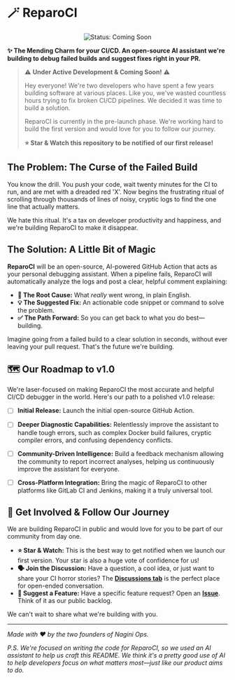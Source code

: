 # 🪄 ReparoCI

<p align="center">
  <img src="https://img.shields.io/static/v1?label=Status&message=Coming%20Soon&color=blueviolet&style=for-the-badge" alt="Status: Coming Soon" />
</p>

**✨ The Mending Charm for your CI/CD. An open-source AI assistant we're building to debug failed builds and suggest fixes right in your PR.**


> ⚠️ **Under Active Development & Coming Soon!** ⚠️
>
> Hey everyone! We're two developers who have spent a few years building software at various places. Like you, we've wasted countless hours trying to fix broken CI/CD pipelines. We decided it was time to build a solution.
>
> ReparoCI is currently in the pre-launch phase. We're working hard to build the first version and would love for you to follow our journey.
>
> **⭐ Star & Watch this repository to be notified of our first release!**

## The Problem: The Curse of the Failed Build

You know the drill. You push your code, wait twenty minutes for the CI to run, and are met with a dreaded red 'X'. Now begins the frustrating ritual of scrolling through thousands of lines of noisy, cryptic logs to find the one line that actually matters.

We hate this ritual. It's a tax on developer productivity and happiness, and we're building ReparoCI to make it disappear.

## The Solution: A Little Bit of Magic

**ReparoCI** will be an open-source, AI-powered GitHub Action that acts as your personal debugging assistant. When a pipeline fails, ReparoCI will automatically analyze the logs and post a clear, helpful comment explaining:

*   **💬 The Root Cause:** What *really* went wrong, in plain English.
*   **💡 The Suggested Fix:** An actionable code snippet or command to solve the problem.
*   **✅ The Path Forward:** So you can get back to what you do best—building.

Imagine going from a failed build to a clear solution in seconds, without ever leaving your pull request. That's the future we're building.

## 🗺️ Our Roadmap to v1.0

We're laser-focused on making ReparoCI the most accurate and helpful CI/CD debugger in the world. Here's our path to a polished v1.0 release:

*   [ ] **Initial Release:** Launch the initial open-source GitHub Action.
*   [ ] **Deeper Diagnostic Capabilities:** Relentlessly improve the assistant to handle tough errors, such as complex Docker build failures, cryptic compiler errors, and confusing dependency conflicts.
*   [ ] **Community-Driven Intelligence:** Build a feedback mechanism allowing the community to report incorrect analyses, helping us continuously improve the assistant for everyone.
*   [ ] **Cross-Platform Integration:** Bring the magic of ReparoCI to other platforms like GitLab CI and Jenkins, making it a truly universal tool.


## 👋 Get Involved & Follow Our Journey

We are building ReparoCI in public and would love for you to be part of our community from day one.

*   **⭐ Star & Watch:** This is the best way to get notified when we launch our first version. Your star is also a huge vote of confidence for us!
*   **🗣️ Join the Discussion:** Have a question, a cool idea, or just want to share your CI horror stories? The [**Discussions tab**](https://github.com/NaginiOps/ReparoCI/discussions) is the perfect place for open-ended conversation.
*   **📝 Suggest a Feature:** Have a specific feature request? Open an [**Issue**](https://github.com/NaginiOps/ReparoCI/issues). Think of it as our public backlog.

We can't wait to share what we're building with you.

---

*Made with ❤️ by the two founders of Nagini Ops.*

*P.S. We're focused on writing the code for ReparoCI, so we used an AI assistant to help us craft this README. We think it's a pretty good use of AI to help developers focus on what matters most—just like our product aims to do.*
